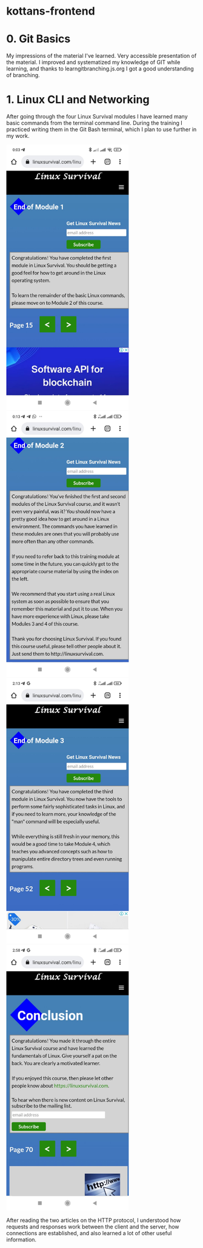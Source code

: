 # kottans-frontend

<h1>0. Git Basics</h1>

My impressions of the material I've learned. Very accessible presentation of the material. I improved and systematized my knowledge of GIT while learning, and thanks to learngitbranching.js.org I got a good understanding of branching.

<h1>1. Linux CLI and Networking</h1>

After going through the four Linux Survival modules I have learned many basic commands from the terminal command line. During the training I practiced writing them in the Git Bash terminal, which I plan to use further in my work.

<img src="https://github.com/leo07y/kottans-frontend/blob/master/task_linux_cli/1.jpg" alt="1" height="700">
<img src="https://github.com/leo07y/kottans-frontend/blob/master/task_linux_cli/2.jpg" alt="1" height="700">
<img src="https://github.com/leo07y/kottans-frontend/blob/master/task_linux_cli/3.jpg" alt="1" height="700">
<img src="https://github.com/leo07y/kottans-frontend/blob/master/task_linux_cli/4%26full.jpg" alt="1" height="700">

After reading the two articles on the HTTP protocol, I understood how requests and responses work between the client and the server, how connections are established, and also learned a lot of other useful information.

